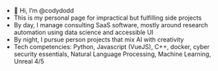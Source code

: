 - 👋 Hi, I’m @codydodd
- This is my personal page for impractical but fulfilling side projects
- By day, I manage consulting SaaS software, mostly around research automation using data science and accessible UI
- By night, I pursue person projects that mix AI with creativity
- Tech competencies: Python, Javascript (VueJS), C++, docker, cyber security essentials, Natural Language Processing, Machine Learning, Unreal 4/5


